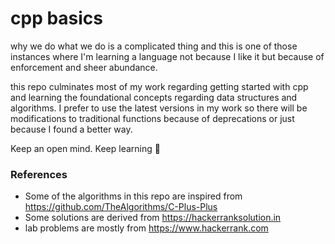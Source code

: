 # cpp basics
why we do what we do is a complicated thing and this is one of those instances where I'm learning a language not because I like it but because of enforcement and sheer abundance.

this repo culminates most of my work regarding getting started with cpp and learning the foundational concepts regarding data structures and algorithms.
I prefer to use the latest versions in my work so there will be modifications to traditional functions because of deprecations or just because I found a better way.

Keep an open mind. Keep learning 🥂


### References
- Some of the algorithms in this repo are inspired from https://github.com/TheAlgorithms/C-Plus-Plus
- Some solutions are derived from https://hackerranksolution.in
- lab problems are mostly from https://www.hackerrank.com

